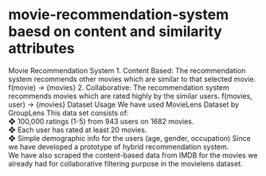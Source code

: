 # movie-recommendation-system  baesd on content and similarity attributes 
Movie Recommendation System 1. Content Based: The recommendation system recommends other movies which are similar to that selected movie. f(movie) → {movies} 2. Collaborative: The recommendation system recommends movies which are rated highly by the similar users. f(movies, user) → {movies}
Dataset Usage We have used MovieLens Dataset by GroupLens This data set consists of: 
<br>❖ 100,000 ratings (1-5) from 943 users on 1682 movies. 
<br>❖ Each user has rated at least 20 movies. 
<br>❖ Simple demographic info for the users (age, gender, occupation) Since we have developed a prototype of hybrid recommendation system.
<br>We have also scraped the content-based data from IMDB for the movies we already had for collaborative filtering purpose in the movielens dataset.
